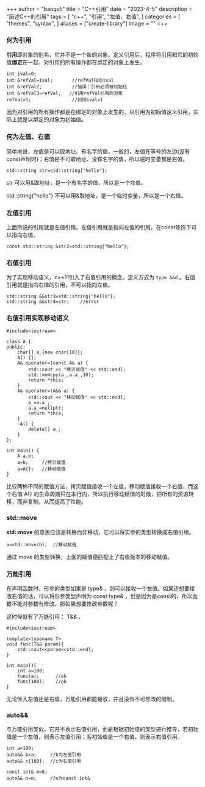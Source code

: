+++
author = "baoguli"
title = "C++引用"
date = "2023-4-5"
description = "简述C++的引用"
tags = [
    "c++",
    "引用",
    "左值、右值",
]
categories = [
    "themes",
    "syntax",
]
aliases = ["create-library"]
image = ""
+++ 

### 何为引用

**引用**即对象的别名，它并不是一个新的对象。定义引用后，程序将引用和它的初始值**绑定**在一起，对引用的所有操作都在绑定的对象上发生。

```
int ival=0;
int &refVal=ival;       //refVal指向ival
int &refVal2;           //错误：引用必须被初始化
int &refVal3=refVal;   //引用refVal引用的对象
refVal=1;               //如同ival=1
```

因为对引用的所有操作都是在绑定的对象上发生的，以引用为初始值定义引用，实际上就是以绑定的对象为初始值。

### 何为左值、右值

简单地说，左值是可以取地址、有名字的值，一般的，左值在等号的左边(没有const声明时)；右值是不可取地址、没有名字的值，所以临时变量都是右值。

```
std::string str=std::string{"hello"};
```

 str 可以用&取地址，是一个有名字的值，所以是一个左值。

 std::string{"hello"} 不可以用&取地址，是一个临时变量，所以是一个右值。

### 左值引用

上面所说的引用就是左值引用。左值引用就是指向左值的引用，在const修饰下可以指向右值。

```
const std::string &str2=std::string{"hello"};
```

### 右值引用

为了实现移动语义，c++11引入了右值引用的概念。定义方式为 `type &&d` 。右值引用就是指向右值的引用，不可以指向左值。

```
std::string &&str3=std::string{"hello"};
std::string &&str4=str;    //error
```

### 右值引用实现移动语义

```
#include<iostream>

class A {
public:
	char[] a_{new char[10]};
	A() {};
	A& operator=(const A& a) {
		std::cout << "拷贝赋值" << std::endl;
		std::memcpy(a_,a.a_,10);
		return *this;
	}
	A& operator=(A&& a) {
        std::cout << "移动赋值" << std::endl;
		a_=a.a_;
        a.a_=nullptr;
		return *this;
    }
    ~A() {
        delete[] a_;
    }
};

int main() {
	A a,b;
    a=b;     //拷贝赋值
    a=A{};   //移动赋值
}
```

比较两种不同的赋值方法，拷贝赋值接收一个左值，移动赋值接收一个右值，而这个右值 A{} 的生命周期只在本行内，所以执行移动赋值的时候，把所有的资源转移，而非复制，从而提高了性能。

### std::move

**std::move** 的意思应该是转换而非移动，它可以将实参的类型转换成右值引用。

```
a=std::move(b);  //移动赋值
```

通过 move 的类型转换，上面的赋值便匹配上了右值版本的移动赋值。

### 万能引用

在声明函数时，形参的类型如果是 type& ，则可以接收一个左值。如果还想要接收右值的话，可以将形参类型声明为 const type& ，但是因为是const的，所以函数不能对参数有修改。那如果想要修改参数呢？

这时候就有了万能引用： T&& 。

```
#include<iostream>

template<typename T>
void func(T&& param){
    std::cout<<param<<std::endl;
}

int main(){
    int a=100;
    func(a);      //ok
    func(100);    //ok
}
```

无论传入左值还是右值，万能引用都能接收，并且没有不可修改的限制。

### auto&&

与万能引用类似，它并不表示右值引用，而是根据初始值的类型进行推导，若初始值是一个左值，则表示左值引用；若初始值是一个右值，则表示右值引用。

```
int a=100;
auto&& b=a;     //b为左值引用
auto&& c{100};  //c为右值引用

const int& m=0;
auto&& n=m;     //n为const int&
```

